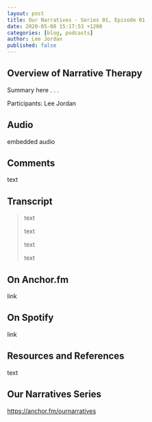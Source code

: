 ```yaml
---
layout: post
title: Our Narratives - Series 01, Episode 01
date: 2020-05-08 15:17:53 +1200
categories: [blog, podcasts]
author: Lee Jordan
published: false
---
```


<h2>Overview of Narrative Therapy</h2>

<p>Summary here . . . </p>

<p>Participants: Lee Jordan</p>

<h2>Audio</h2>

<p>embedded audio</p>

<h2>Comments</h2>

<p>text</p>

<h2>Transcript</h2>

<blockquote cite="https://anchor.fm/ournarratives">
<p>text</p>
<p>text</p>
<p>text</p>
<p>text</p>
</blockquote> 

<h2>On Anchor.fm</h2>

<p>link</p>

<h2>On Spotify</h2>

<p>link</p>

<h2>Resources and References</h2>

<p>text</p>

<h2>Our Narratives Series</h2>

<p><a href="https://anchor.fm/ournarratives" alt="Mental Health Podcasts" target="_blank" rel="nofollow">https://anchor.fm/ournarratives</a></p>
